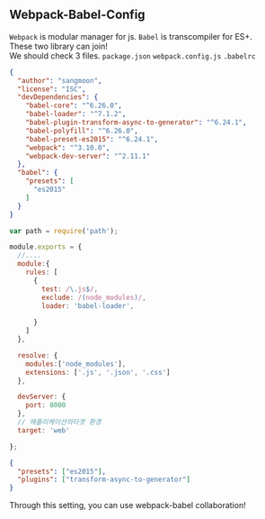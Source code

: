 ## Webpack-Babel-Config


``Webpack`` is modular manager for js. ``Babel`` is transcompiler for ES+.<br>
These two library can join!<br>
We should check 3 files. ``package.json`` ``webpack.config.js`` ``.babelrc``

```json
{
  "author": "sangmoon",
  "license": "ISC",
  "devDependencies": {
    "babel-core": "^6.26.0",
    "babel-loader": "^7.1.2",
    "babel-plugin-transform-async-to-generator": "^6.24.1",
    "babel-polyfill": "^6.26.0",
    "babel-preset-es2015": "^6.24.1",
    "webpack": "^3.10.0",
    "webpack-dev-server": "^2.11.1"
  },
  "babel": {
    "presets": [
      "es2015"
    ]
  }
}
```

```js
var path = require('path');

module.exports = {
  //....
  module:{
    rules: [
      {
        test: /\.js$/,
        exclude: /(node_modules)/,
        loader: 'babel-loader',
        
      }
    ]   
  },

  resolve: {
    modules:['node_modules'],
    extensions: ['.js', '.json', '.css']
  },

  devServer: {
    port: 8000
  },
  // 애플리케이션의타겟 환경
  target: 'web'

};
```

```json
{
  "presets": ["es2015"],
  "plugins": ["transform-async-to-generator"]
}
```

Through this setting, you can use webpack-babel collaboration!